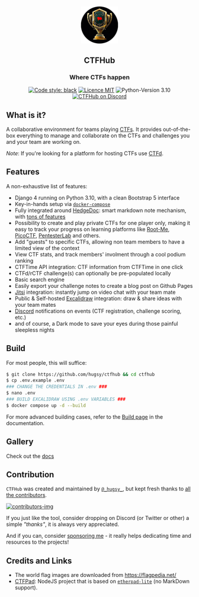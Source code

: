 <p align="center">
  <img alt="Logo" src="static/images/new_logo_circle.png" width=20%>
</p>

<h2 align="center"><b>CTFHub</b></h2>
<h3 align="center">Where CTFs happen</h3>

<p align="center">
  <a href="https://github.com/psf/black"><img alt="Code style: black" src="https://img.shields.io/badge/code%20style-black-000000.svg"></a>
  <a href="https://github.com/hugsy/ctfhub/blob/master/LICENSE"><img alt="Licence MIT" src="https://img.shields.io/packagist/l/doctrine/orm.svg?maxAge=2592000?style=plastic"></a>
  <img alt="Python-Version 3.10" src="https://img.shields.io/badge/Python-3.10-brightgreen">
  <a href="https://discord.gg/fYsAjvsdQT"><img alt="CTFHub on Discord" src="https://img.shields.io/badge/Discord-CTFHub-purple"></a>
</p>

## What is it?

A collaborative environment for teams playing [CTFs](https://en.wikipedia.org/wiki/Wargame_(hacking)). It provides out-of-the-box everything to manage and collaborate on the CTFs and challenges you and your team are working on.

_Note_: If you're looking for a platform for hosting CTFs use [CTFd](https://github.com/ctfd/ctfd).


## Features

A non-exhaustive list of features:

 - Django 4 running on Python 3.10, with a clean Bootstrap 5 interface
 - Key-in-hands setup via [`docker-compose`](https://docs.docker.com/compose)
 - Fully integrated around [HedgeDoc](https://github.com/hedgedoc/hedgedoc): smart markdown note mechanism, with [tons of features](https://demo.hedgedoc.org/features)
 - Possibility to create and play private CTFs for one player only, making it easy to track your progress on learning platforms like [Root-Me](https://www.root-me.org/), [PicoCTF](https://picoctf.com/), [PentesterLab](https://pentesterlab.com/) and others.
 - Add "guests" to specific CTFs, allowing non team members to have a limited view of the context
 - View CTF stats, and track members' involment through a cool podium ranking
 - CTFTime API integration:  CTF information from CTFTime in one click
 - CTFd/rCTF challenge(s) can optionally be pre-populated locally
 - Basic search engine
 - Easily export your challenge notes to create a blog post on Github Pages
 - [Jitsi](https://meet.jit.si) integration: instantly jump on video chat with your team mate
 - Public & Self-hosted [Excalidraw](https://github.com/excalidraw/excalidraw) integration: draw & share ideas with your team mates
 - [Discord](https://discord.gg) notifications on events (CTF registration, challenge scoring, etc.)
  - and of course, a Dark mode to save your eyes during those painful sleepless nights


## Build

For most people, this will suffice:

```bash
$ git clone https://github.com/hugsy/ctfhub && cd ctfhub
$ cp .env.example .env
### CHANGE THE CREDENTIALS IN .env ###
$ nano .env
### BUILD EXCALIDRAW USING .env VARIABLES ###
$ docker compose up -d --build
```

For more advanced building cases, refer to the [Build page](docs/build.md) in the documentation.


## Gallery

Check out the [docs](docs/gallery.md)

## Contribution

`CTFHub` was created and maintained by [`@_hugsy_`](https://twitter.com/_hugsy_), but kept fresh thanks to [all the contributors](https://github.com/hugsy/ctfhub/graphs/contributors).

[ ![contributors-img](https://contrib.rocks/image?repo=hugsy/ctfhub) ](https://github.com/hugsy/ctfhub/graphs/contributors)


If you just like the tool, consider dropping on Discord (or Twitter or other) a simple *"thanks"*, it is always very appreciated.

And if you can, consider [sponsoring me](https://github.com/hugsy/sponsors) - it really helps dedicating time and resources to the projects!


## Credits and Links

- The world flag images are downloaded from https://flagpedia.net/
- [CTFPad](https://github.com/StratumAuhuur/CTFPad): NodeJS project that is based on [`etherpad-lite`](https://yopad.eu) (no MarkDown support).
